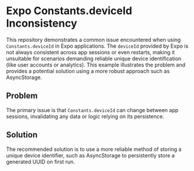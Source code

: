 # Expo Constants.deviceId Inconsistency

This repository demonstrates a common issue encountered when using `Constants.deviceId` in Expo applications.  The `deviceId` provided by Expo is not always consistent across app sessions or even restarts, making it unsuitable for scenarios demanding reliable unique device identification (like user accounts or analytics). This example illustrates the problem and provides a potential solution using a more robust approach such as AsyncStorage.

## Problem
The primary issue is that `Constants.deviceId` can change between app sessions, invalidating any data or logic relying on its persistence.

## Solution
The recommended solution is to use a more reliable method of storing a unique device identifier, such as AsyncStorage to persistently store a generated UUID on first run. 